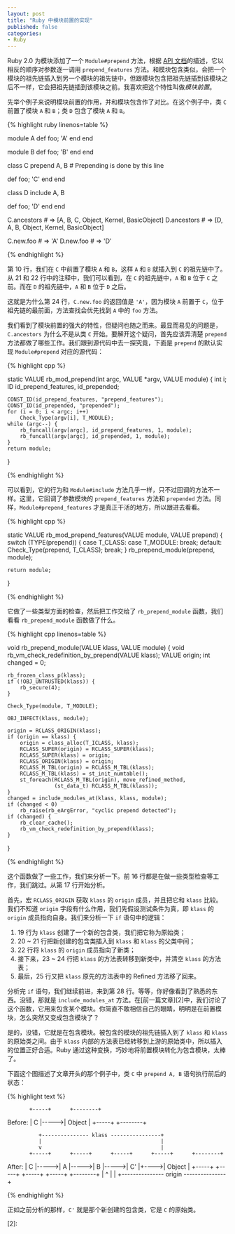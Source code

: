 ```yaml
---
layout: post
title: "Ruby 中模块前置的实现"
published: false
categories:
- Ruby
---
```


Ruby 2.0 为模块添加了一个 `Module#prepend` 方法，根据 [API 文档][1]的描述，它以相反的顺序对参数逐一调用 `prepend_features` 方法。和模块包含类似，会把一个模块的祖先链插入到另一个模块的祖先链中，但跟模块包含把祖先链插到该模块之后不一样，它会把祖先链插到该模块之前。我喜欢把这个特性叫做<em class="color">模块前置</em>。

先举个例子来说明模块前置的作用，并和模块包含作了对比。在这个例子中，类 `C` 前置了模块 `A` 和 `B`；类 `D` 包含了模块 `A` 和 `B`。

{% highlight ruby linenos=table %}

module A
  def foo; 'A' end
end

module B
  def foo; 'B' end
end

class C
  prepend A, B   # Prepending is done by this line

  def foo; 'C' end
end

class D
  include A, B

  def foo; 'D' end
end

C.ancestors # => [A, B, C, Object, Kernel, BasicObject]
D.ancestors # => [D, A, B, Object, Kernel, BasicObject]

C.new.foo # => 'A'
D.new.foo # => 'D'

{% endhighlight %}

第 10 行，我们在 `C` 中前置了模块 `A` 和 `B`，这样 `A` 和 `B` 就插入到 `C` 的祖先链中了。从 21 和 22 行中的注释中，我们可以看到，在 `C` 的祖先链中，`A` 和 `B` 位于 `C` 之前。而在 `D` 的祖先链中，`A` 和 `B` 位于 `D` 之后。

这就是为什么第 24 行，`C.new.foo` 的返回值是 `'A'`，因为模块 `A` 前置于 `C`，位于祖先链的最前面，方法查找会优先找到 `A` 中的 `foo` 方法。

我们看到了模块前置的强大的特性，但疑问也随之而来。最显而易见的问题是，`C.ancestors` 为什么不是从类 `C` 开始。要解开这个疑问，首先应该弄清楚 `prepend` 方法都做了哪些工作。我们跟到源代码中去一探究竟，下面是 `prepend` 的默认实现 `Module#prepend` 对应的源代码：

{% highlight cpp %}

static VALUE
rb_mod_prepend(int argc, VALUE *argv, VALUE module)
{
    int i;
    ID id_prepend_features, id_prepended;

    CONST_ID(id_prepend_features, "prepend_features");
    CONST_ID(id_prepended, "prepended");
    for (i = 0; i < argc; i++)
        Check_Type(argv[i], T_MODULE);
    while (argc--) {
        rb_funcall(argv[argc], id_prepend_features, 1, module);
        rb_funcall(argv[argc], id_prepended, 1, module);
    }
    return module;
}

{% endhighlight %}

可以看到，它的行为和 `Module#include` 方法几乎一样，只不过回调的方法不一样。这里，它回调了参数模块的 `prepend_features` 方法和 `prepended` 方法。同样，`Module#prepend_features` 才是真正干活的地方，所以跟进去看看。

{% highlight cpp %}

static VALUE
rb_mod_prepend_features(VALUE module, VALUE prepend)
{
    switch (TYPE(prepend)) {
      case T_CLASS:
      case T_MODULE:
        break;
      default:
        Check_Type(prepend, T_CLASS);
        break;
    }
    rb_prepend_module(prepend, module);

    return module;
}

{% endhighlight %}

它做了一些类型方面的检查，然后把工作交给了 `rb_prepend_module` 函数，我们看看 `rb_prepend_module` 函数做了什么。

{% highlight cpp linenos=table %}

void
rb_prepend_module(VALUE klass, VALUE module)
{
    void rb_vm_check_redefinition_by_prepend(VALUE klass);
    VALUE origin;
    int changed = 0;

    rb_frozen_class_p(klass);
    if (!OBJ_UNTRUSTED(klass)) {
        rb_secure(4);
    }

    Check_Type(module, T_MODULE);

    OBJ_INFECT(klass, module);

    origin = RCLASS_ORIGIN(klass);
    if (origin == klass) {
        origin = class_alloc(T_ICLASS, klass);
        RCLASS_SUPER(origin) = RCLASS_SUPER(klass);
        RCLASS_SUPER(klass) = origin;
        RCLASS_ORIGIN(klass) = origin;
        RCLASS_M_TBL(origin) = RCLASS_M_TBL(klass);
        RCLASS_M_TBL(klass) = st_init_numtable();
        st_foreach(RCLASS_M_TBL(origin), move_refined_method,
                   (st_data_t) RCLASS_M_TBL(klass));
    }
    changed = include_modules_at(klass, klass, module);
    if (changed < 0)
        rb_raise(rb_eArgError, "cyclic prepend detected");
    if (changed) {
        rb_clear_cache();
        rb_vm_check_redefinition_by_prepend(klass);
    }
}

{% endhighlight %}

这个函数做了一些工作，我们来分析一下。前 16 行都是在做一些类型检查等工作，我们跳过。从第 17 行开始分析。

首先，宏 `RCLASS_ORIGIN` 获取 `klass` 的 `origin` 成员，并且把它和 `klass` 比较。我们不知道 `origin` 字段有什么作用，我们先假设测试条件为真，即 `klass` 的 `origin` 成员指向自身。我们来分析一下 `if` 语句中的逻辑：

1. 19 行为 `klass` 创建了一个新的包含类，我们把它称为原始类；
2. 20 ~ 21 行把新创建的包含类插入到 `klass` 和 `klass` 的父类中间；
3. 22 行将 `klass` 的 `origin` 成员指向了新类；
4. 接下来，23 ~ 24 行把 `klass` 的方法表转移到新类中，并清空 `klass` 的方法表；
5. 最后，25 行又把 `klass` 原先的方法表中的 Refined 方法移了回来。

分析完 `if` 语句，我们继续前进，来到第 28 行。等等，你好像看到了熟悉的东西。没错，那就是 `include_modules_at` 方法。在[前一篇文章][2]中，我们讨论了这个函数，它用来包含某个模块。你简直不敢相信自己的眼睛，明明是在前置模块，怎么突然又变成包含模块了？

是的，没错，它就是在包含模块。被包含的模块的祖先链插入到了 `klass` 和 `klass` 的原始类之间。由于 `klass` 内部的方法表已经转移到上游的原始类中，所以插入的位置正好合适。Ruby 通过这种变换，巧妙地将前置模块转化为包含模块，太棒了。

下面这个图描述了文章开头的那个例子中，类 `C` 中 `prepend A, B` 语句执行前后的状态：

{% highlight text %}

           +-----+      +--------+
  Before:  |  C  |----->| Object |
           +-----+      +--------+

              +--------------- klass ----------------+
              |                                      |
              v                                      |
           +-----+      +-----+      +-----+      +-----+      +--------+
   After:  |  C  |----->|  A  |----->|  B  |----->|  C' |+---->| Object |
           +-----+      +-----+      +-----+      +-----+      +--------+
              |                                      ^
              |                                      |
              +--------------- origin ---------------+

{% endhighlight %}

正如之前分析的那样，`C'` 就是那个新创建的包含类，它是 `C` 的原始类。

[1]: http://www.ruby-doc.org/core-2.0.0/Module.html#method-i-prepend
[2]: 

